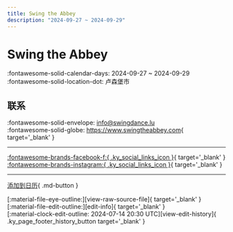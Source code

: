 ```yaml
---
title: Swing the Abbey
description: "2024-09-27 ~ 2024-09-29"
---
```


# Swing the Abbey 

:fontawesome-solid-calendar-days: 2024-09-27 ~ 2024-09-29  
:fontawesome-solid-location-dot: 卢森堡市  

## 联系

:fontawesome-solid-envelope: <info@swingdance.lu>  
:fontawesome-solid-globe: <https://www.swingtheabbey.com>{ target='_blank' }  

---

 [:fontawesome-brands-facebook-f:{ .ky_social_links_icon }](https://www.facebook.com/swingtheabbey){ target='_blank' } [:fontawesome-brands-instagram:{ .ky_social_links_icon }](https://instagram.com/swingtheabbey){ target='_blank' }

---

[添加到日历](https://swing.news/ics/zh-Hans/2024/lb_LU/swing-the-abbey-2024.ics){ .md-button }

<div class="ky_page_footer" markdown>
<div class="ky_page_footer_trailing" markdown="span">
[:material-file-eye-outline:][view-raw-source-file]{ target='_blank' }
[:material-file-edit-outline:][edit-info]{ target='_blank' }
</div>
<div class="ky_page_footer_leading" markdown="span">
[:material-clock-edit-outline: 2024-07-14 20:30 UTC][view-edit-history]{ .ky_page_footer_history_button target='_blank' }
</div>
</div>

[view-raw-source-file]: https://github.com/swingdance/events/blob/main/2024/lb_LU/swing-the-abbey-2024.json "查看原始源文件"
[edit-info]: https://github.com/swingdance/events/issues/new?assignees=&labels=update+event&projects=&template=03-update_entity.yml&title=%5B2024%2Flb_LU%5D%20Swing%20the%20Abbey&region=lb_LU&year=2024&id=swing-the-abbey-2024&name=Swing%20the%20Abbey&org_id= "编辑信息"

[view-edit-history]: https://github.com/swingdance/events/commits/main/2024/lb_LU/swing-the-abbey-2024.json "查看编辑历史"
